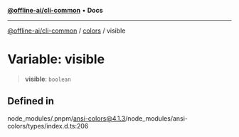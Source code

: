 [**@offline-ai/cli-common**](../../../README.md) • **Docs**

***

[@offline-ai/cli-common](../../../globals.md) / [colors](../README.md) / visible

# Variable: visible

> **visible**: `boolean`

## Defined in

node\_modules/.pnpm/ansi-colors@4.1.3/node\_modules/ansi-colors/types/index.d.ts:206
